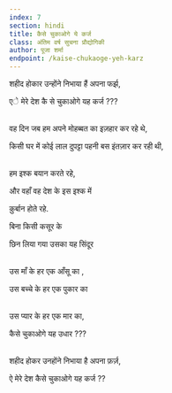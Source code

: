 ```yaml
---
index: 7
section: hindi
title: कैसे चुकाओगे ये कर्ज
class: अंतिम वर्ष सुचना प्रौद्योगिकी
author: पूजा शर्मा
endpoint: /kaise-chukaoge-yeh-karz
---
```


शहीद होकार उन्होंने निभाया हैं अपना फर्झ,

एे मेरे देश कै से चुकाओगे यह कर्ज ???<br><br>

वह दिन जब हम अपने मोहब्बत का इज़हार कर रहे थे,

किसी घर में कोई लाल दुपट्टा पहनी बस इंतज़ार कर रही थी, <br><br>

हम इश्क बयान करते रहे,

और वहाँ वह देश के इस इश्क में

क़ुर्बान होते रहे.

बिना किसी कसूर के

छिन लिया गया उसका यह सिंदूर<br><br>

उस माँ के हर एक आँसू का ,

उस बच्चे के हर एक पुकार का<br><br>

उस प्यार के हर एक मार का,

कैसे चुकाओगे यह उधार ???<br><br>

शहीद होकर उनहोंने निभाया है अपना फ़र्ज़,

ऐ मेरे देश कैसे चुकाओगे यह कर्ज ??<br><br>
